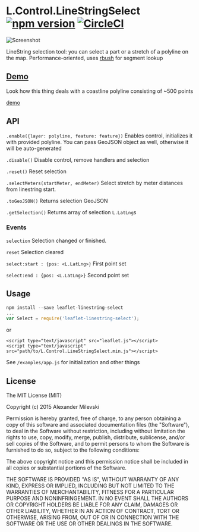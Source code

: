 # L.Control.LineStringSelect [![npm version](https://badge.fury.io/js/leaflet-linestring-select.svg)](https://badge.fury.io/js/leaflet-linestring-select) [![CircleCI](https://circleci.com/gh/w8r/L.Control.LineStringSelect.svg?style=shield)](https://circleci.com/gh/w8r/L.Control.LineStringSelect)

![Screenshot](http://s16.postimg.org/c1f3efm1h/lss.jpg)

LineString selection tool: you can select a part or a stretch of a polyline on the map. Performance-oriented, uses [rbush](https://github.com/mourner/rbush/) for segment lookup

## [Demo](https://w8r.github.io/L.Control.LineStringSelect)

Look how this thing deals with a coastline polyline consisting of ~500 points

[demo](https://w8r.github.io/L.Control.LineStringSelect)

## API

`.enable({layer: polyline, feature: feature})`
Enables control, initializes it with provided polyline. You can pass GeoJSON object as well, otherwise it will be auto-generated

`.disable()`
Disable control, remove handlers and selection

`.reset()`
Reset selection

`.selectMeters(startMeter, endMeter)`
Select stretch by meter distances from linestring start.

`.toGeoJSON()`
Returns selection GeoJSON

`.getSelection()`
Returns array of selection `L.LatLng`s

### Events

`selection`
Selection changed or finished.

`reset`
Selection cleared

`select:start : {pos: <L.LatLng>}`
First point set

`select:end : {pos: <L.LatLng>}`
Second point set

## Usage

```javascript
npm install --save leaflet-linestring-select
...
var Select = require('leaflet-linestring-select');
```

or

```
<script type="text/javascript" src="leaflet.js"></script>
<script type="text/javascript" src="path/to/L.Control.LineStringSelect.min.js"></script>
```

See `/examples/app.js` for initialization and other things


## License

The MIT License (MIT)

Copyright (c) 2015 Alexander Milevski

Permission is hereby granted, free of charge, to any person obtaining a copy of
this software and associated documentation files (the "Software"), to deal in
the Software without restriction, including without limitation the rights to
use, copy, modify, merge, publish, distribute, sublicense, and/or sell copies of
the Software, and to permit persons to whom the Software is furnished to do so,
subject to the following conditions:

The above copyright notice and this permission notice shall be included in all
copies or substantial portions of the Software.

THE SOFTWARE IS PROVIDED "AS IS", WITHOUT WARRANTY OF ANY KIND, EXPRESS OR
IMPLIED, INCLUDING BUT NOT LIMITED TO THE WARRANTIES OF MERCHANTABILITY, FITNESS
FOR A PARTICULAR PURPOSE AND NONINFRINGEMENT. IN NO EVENT SHALL THE AUTHORS OR
COPYRIGHT HOLDERS BE LIABLE FOR ANY CLAIM, DAMAGES OR OTHER LIABILITY, WHETHER
IN AN ACTION OF CONTRACT, TORT OR OTHERWISE, ARISING FROM, OUT OF OR IN
CONNECTION WITH THE SOFTWARE OR THE USE OR OTHER DEALINGS IN THE SOFTWARE.
